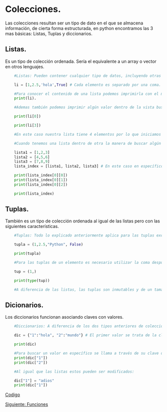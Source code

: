 # Colecciones.
Las colecciones resultan ser un tipo de dato en el que se almacena información, de cierta forma estructurada, en python encontramos las 3 mas básicas: Listas, Tuplas y diccionarios.

##    Listas.
Es un tipo de colección ordenada. Sería el equivalente a un array o vector en otros lenguajes.

```python
    #Listas: Pueden contener cualquier tipo de datos, incluyendo otras listas.

    li = [1,2.5,'hola',True] # Cada elemento es separado por una coma.

    #Para conocer el contenido de una lista podemos imprimirla con el metodo print
    print(li).

    #Ademas también podemos imprimir algún valor dentro de la vista buscándolo de la siguiente forma:

    print(li[0])

    print(li[3])

    #En este caso nuestra lista tiene 4 elementos por lo que iniciamos contando con 0 hasta 3

    #Cuando tenemos una lista dentro de otra la manera de buscar algún elemento es la siguiente:

    lista1 = [1,2,3]
    lista2 = [4,5,6]
    lista3 = [7,8,9]
    lista_index = [lista1, lista2, lista3] # En este caso en específico podemos ver esta estructura como una matriz.

    print(lista_index[0][0])
    print(lista_index[0][1])
    print(lista_index[0][2])

    print(lista_index)
```

##    Tuplas.
También es un tipo de colección ordenada al igual de las listas pero con las siguientes características.

```python
    #Tuplas: Todo lo explicado anteriormente aplica para las tuplas excepto la forma de definirlas mediante los parentesis ()

    tupla = (1,2.5,"Python", False)

    print(tupla)

    #Para las tuplas de un elemento es necesario utilizar la coma después del elemento

    tup = (1,)

    print(type(tup))

    #A diferencia de las listas, las tuplas son inmutables y de un tamaño fijo lo que permite el ahorro de memoria
```

##    Dicionarios.
Los diccionarios funcionan asociando claves con valores.

```python
    #Diccionarios: A diferencia de los dos tipos anteriores de colecciones los diccionarios no tienen un orden, estos cuentan con claves y valores, asociados entre sí.

    dic = {"1":"hola", "2":"mundo"} # El primer valor se trata de la clave y, el segundo, del valor asociado a esta clave.

    print(dic)

    #Para buscar un valor en específico se llama a través de su clave de esta forma:
    print(dic["1"])
    print(dic["2"])

    #Al igual que las listas estos pueden ser modificados:

    dic["1"] = "adios"
    print(dic["1"])
```

[Codigo](/Colecciones/colecciones.py)

[Siguiente: Funciones](/Funciones/Funciones.md)

